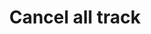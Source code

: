 ---
title: Cancel all track
position_number: 17
type: post
description: /future/trade/v1/entrust/cancel-all-track
remark: Content-Type = application/x-www-form-urlencoded
parameters:
  
content_markdown: |-

                #### **Limit Flow Rules**

                200/s/apikey

left_code_blocks:
    -
        code_block: 
        title: Java
        language: java
right_code_blocks:
    - code_block: |-
        {
          "error": {
            "code": "",
            "msg": ""
          },
          "msgInfo": "",
          "result": {},
          "returnCode": 0
        }
      title: Response
      language: json
---